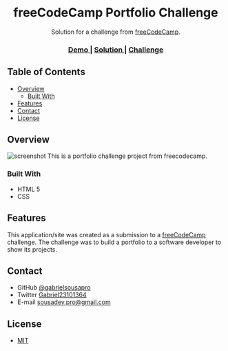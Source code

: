 <h1 align="center">freeCodeCamp Portfolio Challenge</h1>

<div align="center">
   Solution for a challenge from  <a href="https://www.freecodecamp.org/" target="_blank">freeCodeCamp</a>.
</div>

<div align="center">
  <h3>
    <a href="https://gabrielsousapro.github.io/freecodecamp-challenge-personal-portfolio/">
      Demo
    </a>
    <span> | </span>
    <a href="https://codepen.io/GabrielSousaOficial/pen/ZEWVWKM?editors=1100">
      Solution
    </a>
    <span> | </span>
    <a href="https://www.freecodecamp.org/learn/responsive-web-design/#responsive-web-design-projects">
      Challenge
    </a>
  </h3>
</div>

<!-- TABLE OF CONTENTS -->

## Table of Contents

- [Overview](#overview)
  - [Built With](#built-with)
- [Features](#features)
- [Contact](#contact)
- [License](#license)

<!-- OVERVIEW -->

## Overview

![screenshot](img/readme-img-desktop.gif)
This is a portfolio challenge project from freecodecamp.



### Built With

<!-- This section should list any major frameworks that you built your project using. Here are a few examples.-->

- HTML 5
- CSS

## Features

<!-- List the features of your application or follow the template. Don't share the figma file here :) -->

This application/site was created as a submission to a [freeCodeCamp](https://www.freecodecamp.org/) challenge. The challenge was to build a portfolio to a software developer to show its projects.

## Contact

- GitHub [@gabrielsousapro](https://{github.com/gabrielsousapro})
- Twitter [Gabriel23101364](https://twitter.com/Gabriel23101364)
- E-mail sousadev.pro@gmail.com

## License

- [MIT](https://choosealicense.com/licenses/mit/)